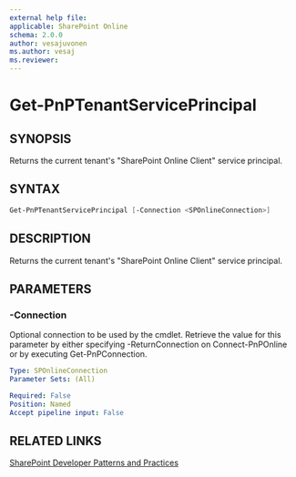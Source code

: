 ```yaml
---
external help file:
applicable: SharePoint Online
schema: 2.0.0
author: vesajuvonen
ms.author: vesaj
ms.reviewer:
---
```

# Get-PnPTenantServicePrincipal

## SYNOPSIS
Returns the current tenant's "SharePoint Online Client" service principal.

## SYNTAX 

```powershell
Get-PnPTenantServicePrincipal [-Connection <SPOnlineConnection>]
```

## DESCRIPTION
Returns the current tenant's "SharePoint Online Client" service principal.

## PARAMETERS

### -Connection
Optional connection to be used by the cmdlet. Retrieve the value for this parameter by either specifying -ReturnConnection on Connect-PnPOnline or by executing Get-PnPConnection.

```yaml
Type: SPOnlineConnection
Parameter Sets: (All)

Required: False
Position: Named
Accept pipeline input: False
```

## RELATED LINKS

[SharePoint Developer Patterns and Practices](https://aka.ms/sppnp)
